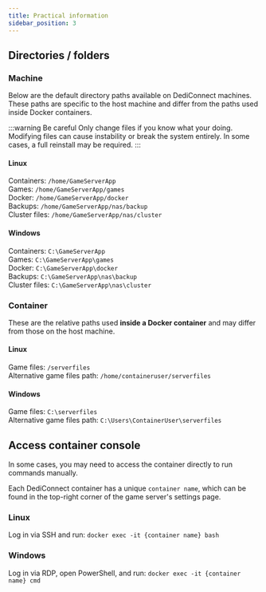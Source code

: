 ```yaml
---
title: Practical information
sidebar_position: 3
---
```


## Directories / folders

### Machine

Below are the default directory paths available on DediConnect machines. These paths are specific to the host machine and differ from the paths used inside Docker containers.

:::warning Be careful
Only change files if you know what your doing. Modifying files can cause instability or break the system entirely. In some cases, a full reinstall may be required.
:::

#### Linux

Containers: `/home/GameServerApp`<br />
Games: `/home/GameServerApp/games`<br />
Docker: `/home/GameServerApp/docker`<br />
Backups: `/home/GameServerApp/nas/backup`<br />
Cluster files: `/home/GameServerApp/nas/cluster`

#### Windows

Containers: `C:\GameServerApp`<br />
Games: `C:\GameServerApp\games`<br />
Docker: `C:\GameServerApp\docker`<br />
Backups: `C:\GameServerApp\nas\backup`<br />
Cluster files: `C:\GameServerApp\nas\cluster`

### Container

These are the relative paths used __inside a Docker container__ and may differ from those on the host machine.

#### Linux

Game files: `/serverfiles`  
Alternative game files path: `/home/containeruser/serverfiles`

#### Windows

Game files: `C:\serverfiles`  
Alternative game files path: `C:\Users\ContainerUser\serverfiles`

## Access container console

In some cases, you may need to access the container directly to run commands manually.

Each DediConnect container has a unique `container name`, which can be found in the top-right corner of the game server's settings page.

### Linux

Log in via SSH and run: `docker exec -it {container name} bash`


### Windows

Log in via RDP, open PowerShell, and run: `docker exec -it {container name} cmd`
